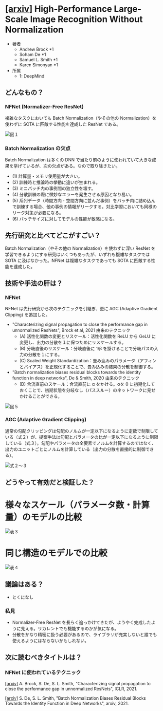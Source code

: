 # [\[arxiv\]](https://arxiv.org/abs/2102.06171v1) High-Performance Large-Scale Image Recognition Without Normalization

- 著者
    - Andrew Brock *1
    - Soham De *1
    - Samuel L. Smith *1
    - Karen Simonyan *1
- 所属
    - 1: DeepMind


## どんなもの？
### NFNet (Normalizer-Free ResNet)
複雑なタスクにおいても Batch Normalization（やその他の Normalization）を使わずに SOTA に匹敵する性能を達成した ResNet である。

![図１](figure_1.png)

### Batch Normalization の欠点
Batch Normalization は多くの DNN で当たり前のように使われていて大きな成果を挙げているが、次の欠点がある。なので取り除きたい。

- (1) 計算量・メモリ使用量が大きい。
- (2) 訓練時と推論時の挙動に違いが生まれる。
- (3) ミニバッチ内の事例間の独立性を壊す。
- (4) 分散訓練の際に微妙なエラーを発生させる原因となり易い。
- (5) 系列データ（時間方向・空間方向に並んだ事例）をバッチ内に詰め込んで訓練する場合、他の事例の情報がリークする。対比学習においても同様のリーク対策が必要になる。
- (6) バッチサイズに対してモデルの性能が敏感になる。


## 先行研究と比べてどこがすごい？
Batch Normalization（やその他の Normalization）を使わずに深い ResNet を学習できるようにする研究はいくつもあったが、いずれも複雑なタスクでは SOTA に及ばなかった。NFNet は複雑なタスクであっても SOTA に匹敵する性能を達成した。


## 技術や手法の肝は？
### NFNet
NFNet は先行研究から次のテクニックを引継ぎ、更に AGC (Adaptive Gradient Clipping) を追加した。

- "Characterizing signal propagation to close the performance gap in unnormalized ResNets", Brock et al, 2021 由来のテクニック
    - (A) 活性化関数の変更とリスケール：活性化関数を ReLU から GeLU に変更し、出力の分散を１に保つためにリスケールする。
    - (B) 分岐直後のリスケール：分岐直後に 1/β を掛けることで分岐パスの入力の分散を１にする。
    - (C) Scaled Weight Standardization：畳み込みのパラメータ（アフィンとバイアス）を正規化することで、畳み込みの結果の分散を制御する。
- "Batch normalization biases residual blocks towards the identity function in deep networks", De & Smith, 2020 由来のテクニック
    - (D) 合流直前のスケール：合流直前に α をかける。αを 0 に初期化しておくことで、初期状態を分岐なし（パススルー）のネットワークに見せかけることができる。

![図５](figure_5.png)


### AGC (Adaptive Gradient Clipping)
通常の勾配クリッピングは勾配のノルムが一定以下になるように定数で制限している（式２）が、提案手法は勾配とパラメータの比が一定以下になるように制限している（式３）。勾配やパラメータの全要素でノルムを計算するのではなく、出力のユニットごとにノルムを計算している（出力の分散を直接的に制御できる）。

![式２～３](equation_2to3.png)



## どうやって有効だと検証した？

# 様々なスケール（パラメータ数・計算量）のモデルの比較
![表３](table_3.png)

# 同じ構造のモデルでの比較
![表４](table_4.png)


## 議論はある？
- とくになし


### 私見
- Normalizer-Free ResNet を長らく追っかけてきたが、ようやく完成したように見える。リカレントでも機能するのかが気になる。
- 分散をかなり精密に扱う必要があるので、ライブラリが充実しないと誰でも使えるようにはならないかもしれない。


## 次に読むべきタイトルは？

### NFNet に使われているテクニック

[\[arxiv\]](https://arxiv.org/abs/2101.08692) A. Brock, S. De, S. L. Smith, "Characterizing signal propagation to close the performance gap in unnormalized ResNets", ICLR, 2021.

[\[arxiv\]](https://arxiv.org/abs/2002.10444) S. De, S. L. Smith, "Batch Normalization Biases Residual Blocks Towards the Identity Function in Deep Networks", arxiv, 2021.
